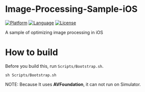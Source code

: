 # Image-Processing-Sample-iOS

[![Platform](http://img.shields.io/badge/platform-ios-blue.svg?style=flat)](https://developer.apple.com/iphone/index.action)
[![Language](http://img.shields.io/badge/language-swift-brightgreen.svg?style=flat)](https://developer.apple.com/swift)
[![License](http://img.shields.io/badge/license-MIT-lightgrey.svg?style=flat)](http://mit-license.org)

A sample of optimizing image processing in iOS

# How to build

Before you build this, run `Scripts/Bootstrap.sh`.

```
sh Scripts/Bootstrap.sh
```

NOTE: Because It uses **AVFoundation**, it can not run on Simulator.
